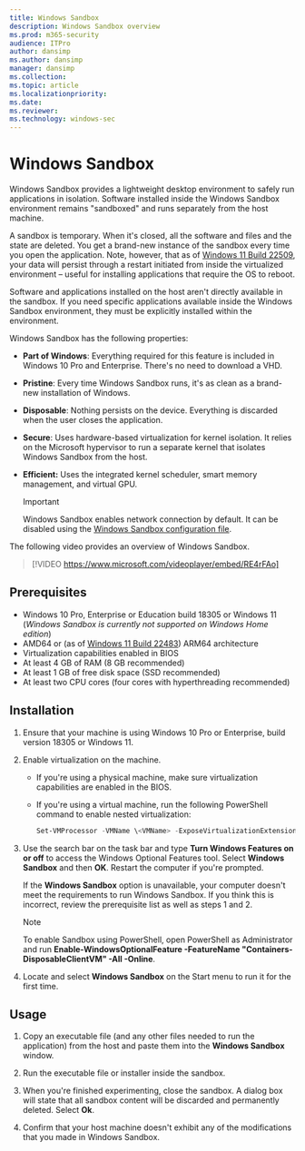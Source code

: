 ```yaml
---
title: Windows Sandbox
description: Windows Sandbox overview
ms.prod: m365-security
audience: ITPro
author: dansimp
ms.author: dansimp
manager: dansimp
ms.collection: 
ms.topic: article
ms.localizationpriority: 
ms.date: 
ms.reviewer: 
ms.technology: windows-sec
---
```


# Windows Sandbox 

Windows Sandbox provides a lightweight desktop environment to safely run applications in isolation. Software installed inside the Windows Sandbox environment remains "sandboxed" and runs separately from the host machine.

A sandbox is temporary. When it's closed, all the software and files and the state are deleted. You get a brand-new instance of the sandbox every time you open the application. Note, however, that as of [Windows 11 Build 22509](https://blogs.windows.com/windows-insider/2021/12/01/announcing-windows-11-insider-preview-build-22509/), your data will persist through a restart initiated from inside the virtualized environment – useful for installing applications that require the OS to reboot.

Software and applications installed on the host aren't directly available in the sandbox. If you need specific applications available inside the Windows Sandbox environment, they must be explicitly installed within the environment.

Windows Sandbox has the following properties:
- **Part of Windows**: Everything required for this feature is included in Windows 10 Pro and Enterprise. There's no need to download a VHD.
- **Pristine**: Every time Windows Sandbox runs, it's as clean as a brand-new installation of Windows.
- **Disposable**: Nothing persists on the device. Everything is discarded when the user closes the application.
- **Secure**: Uses hardware-based virtualization for kernel isolation. It relies on the Microsoft hypervisor to run a separate kernel that isolates Windows Sandbox from the host.
- **Efficient:** Uses the integrated kernel scheduler, smart memory management, and virtual GPU.

   > [!IMPORTANT]
   > Windows Sandbox enables network connection by default. It can be disabled using the [Windows Sandbox configuration file](/windows/security/threat-protection/windows-sandbox/windows-sandbox-configure-using-wsb-file#networking).

The following video provides an overview of Windows Sandbox.

> [!VIDEO https://www.microsoft.com/videoplayer/embed/RE4rFAo]


## Prerequisites
 
- Windows 10 Pro, Enterprise or Education build 18305 or Windows 11 (*Windows Sandbox is currently not supported on Windows Home edition*)
- AMD64 or (as of [Windows 11 Build 22483](https://blogs.windows.com/windows-insider/2021/10/20/announcing-windows-11-insider-preview-build-22483/)) ARM64 architecture
- Virtualization capabilities enabled in BIOS
- At least 4 GB of RAM (8 GB recommended)
- At least 1 GB of free disk space (SSD recommended)
- At least two CPU cores (four cores with hyperthreading recommended)

## Installation

1. Ensure that your machine is using Windows 10 Pro or Enterprise, build version 18305 or Windows 11.

2. Enable virtualization on the machine.

   - If you're using a physical machine, make sure virtualization capabilities are enabled in the BIOS.
   - If you're using a virtual machine, run the following PowerShell command to enable nested virtualization:

     ```powershell
     Set-VMProcessor -VMName \<VMName> -ExposeVirtualizationExtensions $true
     ```

3. Use the search bar on the task bar and type **Turn Windows Features on or off** to access the Windows Optional Features tool. Select **Windows Sandbox** and then **OK**. Restart the computer if you're prompted.

   If the **Windows Sandbox** option is unavailable, your computer doesn't meet the requirements to run Windows Sandbox. If you think this is incorrect, review the prerequisite list as well as steps 1 and 2.

   > [!NOTE]
   > To enable Sandbox using PowerShell, open PowerShell as Administrator and run **Enable-WindowsOptionalFeature -FeatureName "Containers-DisposableClientVM" -All -Online**.

4. Locate and select **Windows Sandbox** on the Start menu to run it for the first time.


## Usage 
1. Copy an executable file (and any other files needed to run the application) from the host and paste them into the **Windows Sandbox** window.

2. Run the executable file or installer inside the sandbox.

3. When you're finished experimenting, close the sandbox. A dialog box will state that all sandbox content will be discarded and permanently deleted. Select **Ok**.

4. Confirm that your host machine doesn't exhibit any of the modifications that you made in Windows Sandbox.
